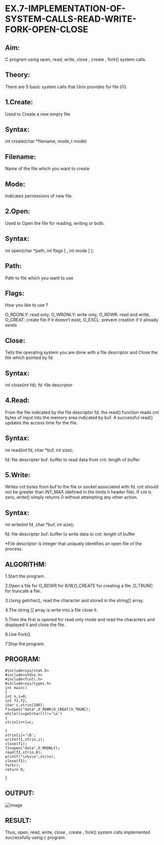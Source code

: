 


# EX.7-IMPLEMENTATION-OF-SYSTEM-CALLS-READ-WRITE-FORK-OPEN-CLOSE




## Aim:
C program using open, read, write, close , create , fork() system calls.

## Theory:
There are 5 basic system calls that Unix provides for file I/O.

## 1.Create:
Used to Create a new empty file

## Syntax:
int create(char *filename, mode_t mode)

## Filename:
Name of the file which you want to create

## Mode:
Indicates permissions of new file.

## 2.Open:
Used to Open the file for reading, writing or both.

## Syntax:
int open(char *path, int flags [ , int mode ] );

## Path:
Path to file which you want to use

## Flags:
How you like to use ?

O_RDONLY: read only, O_WRONLY: write only, O_RDWR: read and write, O_CREAT: create file if it doesn’t exist, O_EXCL: prevent creation if it already exists

## Close:
Tells the operating system you are done with a file descriptor and Close the file which pointed by fd.

## Syntax:
int close(int fd); fd :file descriptor

## 4.Read:
From the file indicated by the file descriptor fd, the read() function reads cnt bytes of input into the memory area indicated by buf. A successful read() updates the access time for the file.

## Syntax:
int read(int fd, char *buf, int size);

fd: file descripter buf: buffer to read data from cnt: length of buffer

## 5.Write:
Writes cnt bytes from buf to the file or socket associated with fd. cnt should not be greater than INT_MAX (defined in the limits.h header file). If cnt is zero, write() simply returns 0 without attempting any other action.

## Syntax:
int write(int fd, char *buf, int size);

fd: file descripter buf: buffer to write data to cnt: length of buffer

*File descriptor is integer that uniquely identifies an open file of the process.
## ALGORITHM:

1.Start the program.

2.Open a file for O_RDWR for R/W,O_CREATE for creating a file ,O_TRUNC for truncate a file.

3.Using getchar(), read the character and stored in the string[] array.

4.The string [] array is write into a file close it.

5.Then the first is opened for read only mode and read the characters and displayed it and close the file.

6.Use Fork().

7.Stop the program.

## PROGRAM:
```
#include<sys/stat.h> 
#include<stdio.h> 
#include<fcntl.h> 
#include<sys/types.h> 
int main() 
{ 
int n,i=0; 
int f1,f2; 
char c,strin[100]; 
f1=open("data",O_RDWR|O_CREAT|O_TRUNC); 
while((c=getchar())!='\n') 
{ 
strin[i++]=c; 
 
} 
strin[i]='\0'; 
write(f1,strin,i); 
close(f1); 
f2=open("data",O_RDONLY); 
read(f2,strin,0); 
printf("\n%s\n",strin); 
close(f2); 
fork(); 
return 0; 
 
}
```

## OUTPUT:
![image](https://github.com/praveensaveetha/EX.7-IMPLEMENTATION-OF-SYSTEM-CALLS-READ-WRITE-FORK-OPEN-CLOSE/assets/119560117/b2f96d96-4228-4852-a5ec-2afb2922420e)

## RESULT:
Thus, open, read, write, close , create , fork() system calls implemented successfully using c program.
